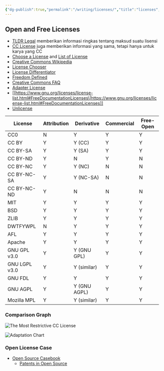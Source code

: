 ```yaml
---
{"dg-publish":true,"permalink":"/writing/licenses/","title":"licenses","tags":["license"],"created":"2023-03-04T05:17:42.849+07:00","updated":"2025-08-06T07:15:06.995+07:00"}
---
```



## Open and Free Licenses

- [TLDR Legal](https://tldrlegal.com) memberikan informasi ringkas tentang maksud suatu lisensi
- [CC License](https://creativecommons.org/licenses/) juga memberikan informasi yang sama, tetapi hanya untuk karya yang CC
- [Choose a License](https://choosealicense.com/appendix/) and [List of License](https://choosealicense.com/licenses/)
- [Creative Commons Wikipedia](https://en.wikipedia.org/wiki/Creative_Commons_license)
- [License Chooser](https://three.org/openart/license_chooser/)
- [License Differentiator](https://oss-watch.ac.uk/apps/licdiff/)
- [Freedom Defined](https://freedomdefined.org/Licenses)
- [Creative Commons FAQ](https://creativecommons.org/faq/)
- [Adapter License](https://discourse.col.org/t/if-i-derive-or-adapt-material-offered-under-a-creative-commons-license-which-cc-license-s-can-i-use/160)
- [[https://www.gnu.org/licenses/license-list.html#FreeDocumentationLicenses\|https://www.gnu.org/licenses/license-list.html#FreeDocumentationLicenses]]
- [Unlicense](https://unlicense.org/)

|    License    | Attribution |  Derivative  | Commercial | Free-Open |
| ------------- | ----------- | ------------ | ---------- | --------- |
| CC0           | N           | Y            | Y          | Y         |
| CC BY         | Y           | Y (CC)       | Y          | Y         |
| CC BY-SA      | Y           | Y (SA)       | Y          | Y         |
| CC BY-ND      | Y           | N            | Y          | N         |
| CC BY-NC      | Y           | Y (NC)       | N          | N         |
| CC BY-NC-SA   | Y           | Y (NC-SA)    | N          | N         |
| CC BY-NC-ND   | Y           | N            | N          | N         |
| MIT           | Y           | Y            | Y          | Y         |
| BSD           | Y           | Y            | Y          | Y         |
| ZLIB          | Y           | Y            | Y          | Y         |
| DWTFYWPL      | N           | Y            | Y          | Y         |
| AFL           | Y           | Y            | Y          | Y         |
| Apache        | Y           | Y            | Y          | Y         |
| GNU GPL v3.0  | Y           | Y (GNU GPL)  | Y          | Y         |
| GNU LGPL v3.0 | Y           | Y (similar)  | Y          | Y         |
| GNU FDL       | Y           | Y            | Y          | Y         |
| GNU AGPL      | Y           | Y (GNU AGPL) | Y          | Y         |
| Mozilla MPL   | Y           | Y (similar)  | Y          | Y         |

### Comparison Graph

![The Most Restrictive CC License](https://aws1.discourse-cdn.com/business6/uploads/col1/optimized/1X/49bebbf940fcd713a1b76d10aeb127f595a84615_2_690x372.PNG)

![Adaptation Chart](https://aws1.discourse-cdn.com/business6/uploads/col1/optimized/1X/c3f2821a0cafc2a299cfdf46d65805dcc71fb995_2_690x224.png)

### Open License Case

- [Open Source Casebook](https://google.github.io/opencasebook/)
    - [Patents in Open Source](https://google.github.io/opencasebook/patents/)
